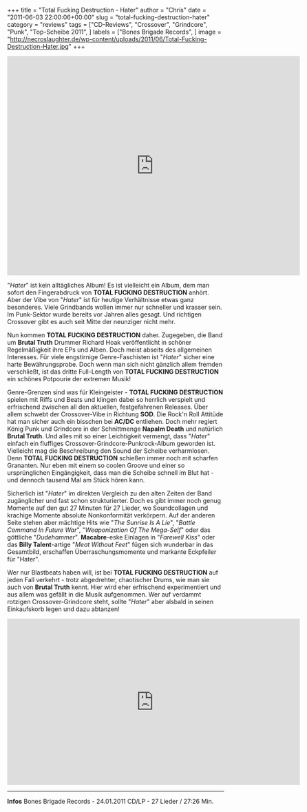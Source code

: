 +++
title = "Total Fucking Destruction - Hater"
author = "Chris"
date = "2011-06-03 22:00:06+00:00"
slug = "total-fucking-destruction-hater"
category = "reviews"
tags = ["CD-Reviews", "Crossover", "Grindcore", "Punk", "Top-Scheibe 2011", ]
labels = ["Bones Brigade Records", ]
image = "http://necroslaughter.de/wp-content/uploads/2011/06/Total-Fucking-Destruction-Hater.jpg"
+++


<iframe allowfullscreen="" frameborder="0" height="510" src="http://www.youtube.com/embed/qmX28R0GIdQ" width="680"></iframe>

"_Hater_" ist kein alltägliches Album! Es ist vielleicht ein Album, dem man sofort den Fingerabdruck von **TOTAL FUCKING DESTRUCTION** anhört. Aber der Vibe von "_Hater_" ist für heutige Verhältnisse etwas ganz besonderes. Viele Grindbands wollen immer nur schneller und krasser sein. Im Punk-Sektor wurde bereits vor Jahren alles gesagt. Und richtigen Crossover gibt es auch seit Mitte der neunziger nicht mehr.

Nun kommen **TOTAL FUCKING DESTRUCTION** daher. Zugegeben, die Band um **Brutal Truth** Drummer Richard Hoak veröffentlicht in schöner Regelmäßigkeit ihre EPs und Alben. Doch meist abseits des allgemeinen Interesses. Für viele engstirnige Genre-Faschisten ist "_Hater_" sicher eine harte Bewährungsprobe. Doch wenn man sich nicht gänzlich allem fremden verschließt, ist das dritte Full-Length von **TOTAL FUCKING DESTRUCTION** ein schönes Potpourie der extremen Musik!

Genre-Grenzen sind was für Kleingeister - **TOTAL FUCKING DESTRUCTION** spielen mit Riffs und Beats und klingen dabei so herrlich verspielt und erfrischend zwischen all den aktuellen, festgefahrenen Releases. Über allem schwebt der Crossover-Vibe in Richtung **SOD**. Die Rock'n Roll Attitüde hat man sicher auch ein bisschen bei **AC/DC** entliehen. Doch mehr regiert König Punk und Grindcore in der Schnittmenge **Napalm Death** und natürlich **Brutal Truth**. Und alles mit so einer Leichtigkeit vermengt, dass "_Hater_" einfach ein fluffiges Crossover-Grindcore-Punkrock-Album geworden ist. Vielleicht mag die Beschreibung den Sound der Scheibe verharmlosen. Denn **TOTAL FUCKING DESTRUCTION** schießen immer noch mit scharfen Grananten. Nur eben mit einem so coolen Groove und einer so ursprünglichen Eingängigkeit, dass man die Scheibe schnell im Blut hat - und dennoch tausend Mal am Stück hören kann.

Sicherlich ist "_Hater_" im direkten Vergleich zu den alten Zeiten der Band zugänglicher und fast schon strukturierter. Doch es gibt immer noch genug Momente auf den gut 27 Minuten für 27 Lieder, wo Soundcollagen und krachige Momente absolute Nonkonformität verkörpern. Auf der anderen Seite stehen aber mächtige Hits wie "_The Sunrise Is A Lie_", "_Battle Command In Future War_", "_Weaponization Of The Mega-Self_" oder das göttliche "_Dudehammer_". **Macabre**-eske Einlagen in "_Farewell Kiss_" oder das **Billy Talent**-artige "_Meat Without Feet_" fügen sich wunderbar in das Gesamtbild, erschaffen Überraschungsmomente und markante Eckpfeiler für "Hater".

Wer nur Blastbeats haben will, ist bei **TOTAL FUCKING DESTRUCTION** auf jeden Fall verkehrt - trotz abgedrehter, chaotischer Drums, wie man sie auch von **Brutal Truth** kennt. Hier wird eher erfrischend experimentiert und aus allem was gefällt in die Musik aufgenommen. Wer auf verdammt rotzigen Crossover-Grindcore steht, sollte "_Hater_" aber alsbald in seinen Einkaufskorb legen und dazu abtanzen!

<iframe allowfullscreen="" frameborder="0" height="387" src="http://www.youtube.com/embed/PfR7Oaq9GB0" width="680"></iframe>






---
**Infos**
Bones Brigade Records - 24.01.2011
CD/LP - 27 Lieder / 27:26 Min.
